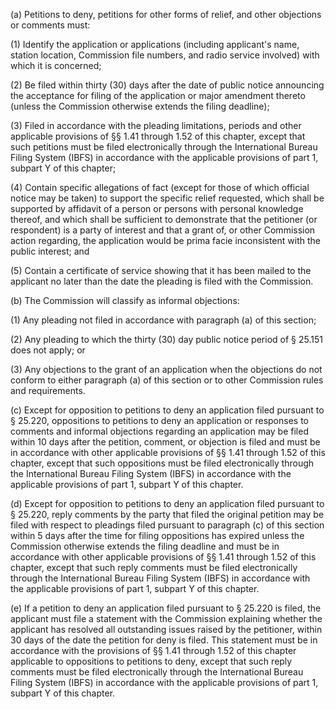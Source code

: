 (a) Petitions to deny, petitions for other forms of relief, and other objections or comments must:

(1) Identify the application or applications (including applicant's name, station location, Commission file numbers, and radio service involved) with which it is concerned;

(2) Be filed within thirty (30) days after the date of public notice announcing the acceptance for filing of the application or major amendment thereto (unless the Commission otherwise extends the filing deadline);

(3) Filed in accordance with the pleading limitations, periods and other applicable provisions of §§ 1.41 through 1.52 of this chapter, except that such petitions must be filed electronically through the International Bureau Filing System (IBFS) in accordance with the applicable provisions of part 1, subpart Y of this chapter;

(4) Contain specific allegations of fact (except for those of which official notice may be taken) to support the specific relief requested, which shall be supported by affidavit of a person or persons with personal knowledge thereof, and which shall be sufficient to demonstrate that the petitioner (or respondent) is a party of interest and that a grant of, or other Commission action regarding, the application would be prima facie inconsistent with the public interest; and

(5) Contain a certificate of service showing that it has been mailed to the applicant no later than the date the pleading is filed with the Commission.

(b) The Commission will classify as informal objections:

(1) Any pleading not filed in accordance with paragraph (a) of this section;

(2) Any pleading to which the thirty (30) day public notice period of § 25.151 does not apply; or

(3) Any objections to the grant of an application when the objections do not conform to either paragraph (a) of this section or to other Commission rules and requirements.

(c) Except for opposition to petitions to deny an application filed pursuant to § 25.220, oppositions to petitions to deny an application or responses to comments and informal objections regarding an application may be filed within 10 days after the petition, comment, or objection is filed and must be in accordance with other applicable provisions of §§ 1.41 through 1.52 of this chapter, except that such oppositions must be filed electronically through the International Bureau Filing System (IBFS) in accordance with the applicable provisions of part 1, subpart Y of this chapter.

(d) Except for opposition to petitions to deny an application filed pursuant to § 25.220, reply comments by the party that filed the original petition may be filed with respect to pleadings filed pursuant to paragraph (c) of this section within 5 days after the time for filing oppositions has expired unless the Commission otherwise extends the filing deadline and must be in accordance with other applicable provisions of §§ 1.41 through 1.52 of this chapter, except that such reply comments must be filed electronically through the International Bureau Filing System (IBFS) in accordance with the applicable provisions of part 1, subpart Y of this chapter.

(e) If a petition to deny an application filed pursuant to § 25.220 is filed, the applicant must file a statement with the Commission explaining whether the applicant has resolved all outstanding issues raised by the petitioner, within 30 days of the date the petition for deny is filed. This statement must be in accordance with the provisions of §§ 1.41 through 1.52 of this chapter applicable to oppositions to petitions to deny, except that such reply comments must be filed electronically through the International Bureau Filing System (IBFS) in accordance with the applicable provisions of part 1, subpart Y of this chapter.

